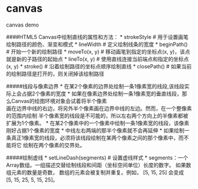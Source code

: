 # canvas
canvas demo


####HTML5 Canvas中绘制直线的属性和方法：
    * strokeStyle       # 用于设置画笔绘制路径的颜色、渐变和模式
    * lineWidth         # 定义绘制线条的宽度
    * beginPath()       # 开始一个新的绘制路径
    * moveTo(x, y)      # 移动画笔到指定的坐标点(x, y)，该点就是新的子路径的起始点
    * lineTo(x, y)      # 使用直线连接当前端点和指定的坐标点(x, y)
    * stroke()          # 沿着绘制路径的坐标点顺序绘制直线
    * closePath()       # 如果当前的绘制路径是打开的，则关闭掉该绘制路径


#####线段与像素边界
	* 在某2个像素的边界处绘制一条1像素宽的线段,该线段实际上会占据2个像素的宽度
		* 如果在像素边界处绘制一条1像素宽的垂直线段，那么Canvas的绘图环境对象会试着将半个像素  
		画在边界中线的右边，将另外半个像素画在边界中线的左边。然而，在一个整像素的范围内绘制  半个像素宽的线段是不可能的，所以左右两个方向上的半像素都被扩展为1个像素。
	* 在某2个像素中的一个像素中绘制一条1像素宽的线段，该像素刚好占据1个像素的宽度
		* 中线左右两端的那半个像素就不会再延伸
	* 如果绘制一条真正1像素宽的线段，必须将该线段绘制在某两个像素之间的那个像素中，而不能将它  绘制在两个像素的交界处。

#####绘制虚线
	* setLineDash(segments) 	# 设置虚线样式
		* segments：一个Array数组。一组描述交替绘制线段和间距（坐标空间单位）长度的数字。 如果数组元素的数量是奇数， 数组的元素会被复制并重复。例如， [5, 15, 25] 会变成  
		 [5, 15, 25, 5, 15, 25]。
